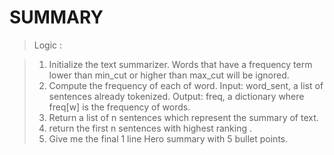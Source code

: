 
# SUMMARY 
> Logic : 

> 1. Initialize the text summarizer. Words that have a frequency term lower than min_cut or higher than max_cut will be ignored.
> 2. Compute the frequency of each of word.
  Input: word_sent, a list of sentences already tokenized.
  Output: freq, a dictionary where freq[w] is the frequency of words.
> 3. Return a list of n sentences which represent the summary of text.
> 4. return the first n sentences with highest ranking .                  
> 5. Give me the final 1 line Hero summary with 5 bullet points.

